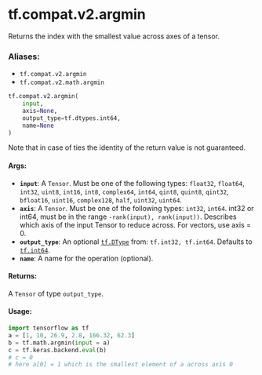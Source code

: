 <div itemscope itemtype="http://developers.google.com/ReferenceObject">
<meta itemprop="name" content="tf.compat.v2.argmin" />
<meta itemprop="path" content="Stable" />
</div>

# tf.compat.v2.argmin

Returns the index with the smallest value across axes of a tensor.

### Aliases:

* `tf.compat.v2.argmin`
* `tf.compat.v2.math.argmin`

``` python
tf.compat.v2.argmin(
    input,
    axis=None,
    output_type=tf.dtypes.int64,
    name=None
)
```

<!-- Placeholder for "Used in" -->

Note that in case of ties the identity of the return value is not guaranteed.

#### Args:


* <b>`input`</b>: A `Tensor`. Must be one of the following types: `float32`, `float64`,
  `int32`, `uint8`, `int16`, `int8`, `complex64`, `int64`, `qint8`,
  `quint8`, `qint32`, `bfloat16`, `uint16`, `complex128`, `half`, `uint32`,
  `uint64`.
* <b>`axis`</b>: A `Tensor`. Must be one of the following types: `int32`, `int64`.
  int32 or int64, must be in the range `-rank(input), rank(input))`.
  Describes which axis of the input Tensor to reduce across. For vectors,
  use axis = 0.
* <b>`output_type`</b>: An optional <a href="../../../tf/dtypes/DType.md"><code>tf.DType</code></a> from: `tf.int32, tf.int64`. Defaults to
  <a href="../../../tf.md#int64"><code>tf.int64</code></a>.
* <b>`name`</b>: A name for the operation (optional).


#### Returns:

A `Tensor` of type `output_type`.



#### Usage:


```python
import tensorflow as tf
a = [1, 10, 26.9, 2.8, 166.32, 62.3]
b = tf.math.argmin(input = a)
c = tf.keras.backend.eval(b)
# c = 0
# here a[0] = 1 which is the smallest element of a across axis 0
```